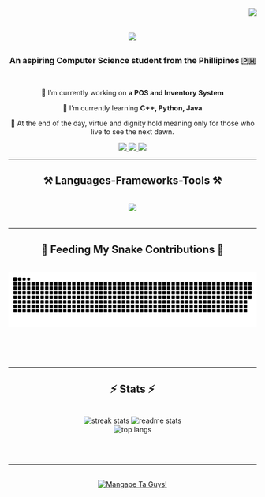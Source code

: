 <img align="right" src="https://visitor-badge.laobi.icu/badge?page_id=JecerSE.JecerSE" />

<h1 align="center">
    <img src="https://readme-typing-svg.herokuapp.com/?font=Righteous&size=35&center=true&vCenter=true&width=500&height=70&duration=4000&lines=Magangdang+Araw!+👋;+Ako+si+Jecer+Egagamao!;" />
</h1>

<h3 align="center">An aspiring Computer Science student from the Phillipines 🇵🇭</h3>

<br/>

<div align="center">
 
 🔭 I’m currently working on **a POS and Inventory System**
 
 🌱 I’m currently learning **C++, Python, Java**

 💬 At the end of the day, virtue and dignity hold meaning only for those who live to see the next dawn.

 </div>
 
<div align="center"> 
  <a href="mailto:egagamaojecer@gmail.com">
    <img src="https://img.shields.io/badge/Gmail-333333?style=for-the-badge&logo=gmail&logoColor=red" />
  </a>
  <a href="https://leetcode.com/u/Akafuyu/" target="_blank">
    <img src="https://img.shields.io/badge/LeetCode-FFA500?style=for-the-badge&logo=leetcode&logoColor=white" target="_blank" />
  </a>
  <a href="https://www.facebook.com/jecer.sarte/" target="_blank">
     <img src="https://img.shields.io/badge/Facebook-1877F2?style=for-the-badge&logo=facebook&logoColor=white" target="_blank" /> 
  </a>
</div>

 <hr/>
 
<h2 align="center">⚒️ Languages-Frameworks-Tools ⚒️</h2>
<br/>
<div align="center">
    <a href="https://skillicons.dev">
        <img src="https://skillicons.dev/icons?i=github,javascript,cpp,vscode,html,java,git,python" /> <br>
    </a>
</div>

<br/>
<hr/>

<div align="center">
  <h2>🐍 Feeding My Snake Contributions 🐍</h2>
  <br>
  <img alt="github contribution grid snake animation" src="https://raw.githubusercontent.com/JecerSE/JecerSE/output/github-contribution-grid-snake.svg">
  
  <br/><br/><br/>
</div>

<hr/>

<h2 align="center">⚡ Stats ⚡</h2>
<br>
<div align=center>
  <img width=390 src="https://github-readme-streak-stats-gules-phi.vercel.app?user=JecerSE&theme=github-dark-blue&border_radius=10" alt="streak stats"/>
  <img width=390 src="https://github-readme-stats.vercel.app/api?username=JecerSE&count_private=true&show_icons=true&theme=react&rank_icon=github&border_radius=10" alt="readme stats" />
  <br/>
  <img width=325 align="center" src="https://github-readme-stats.vercel.app/api/top-langs/?username=JecerSE&hide=HTML&langs_count=8&layout=compact&theme=react&border_radius=10&size_weight=0.5&count_weight=0.5&exclude_repo=github-readme-stats" alt="top langs" />
</div>

<br/><br/>
<hr/>

<br/>

<div align="center">
<a href='https://ko-fi.com/komiwashere' target='_blank'><img height='64' style='border:0px;height:64px;' src='https://storage.ko-fi.com/cdn/kofi1.png?v=3' border='0' alt='Mangape Ta Guys!' /></a>
</div>

<br/>
